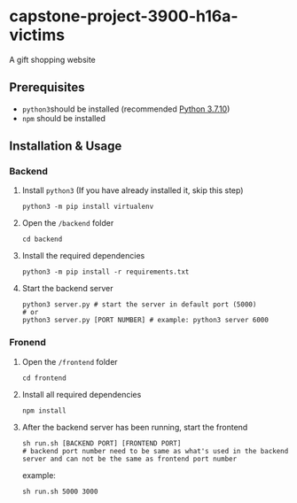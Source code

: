 # capstone-project-3900-h16a-victims
A gift shopping website

## Prerequisites

* `python3`should be installed (recommended [Python 3.7.10](https://www.python.org/downloads/release/python-3710/))
* `npm` should be installed

## Installation & Usage

### Backend

1. Install `python3` (If you have already installed it, skip this step)

   ```shell
   python3 -m pip install virtualenv
   ```

2. Open the `/backend` folder

   ```shell
   cd backend
   ```

3. Install the required dependencies

   ```shell
   python3 -m pip install -r requirements.txt
   ```

4. Start the backend server

   ```shell
   python3 server.py # start the server in default port (5000)
   # or
   python3 server.py [PORT NUMBER] # example: python3 server 6000
   ```

### Fronend

1. Open the `/frontend` folder

   ```shell
   cd frontend
   ```

2. Install all required dependencies

   ```shell
   npm install
   ```

3. After the backend server has been running, start the frontend

   ```shell
   sh run.sh [BACKEND PORT] [FRONTEND PORT] 
   # backend port number need to be same as what's used in the backend server and can not be the same as frontend port number
   ```

   example:

   ```shell
   sh run.sh 5000 3000
   ```

   

